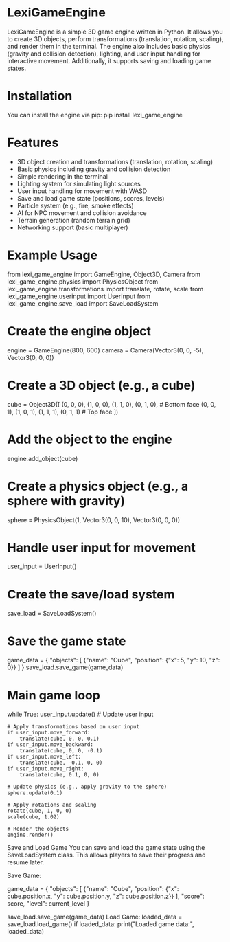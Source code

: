 # LexiGameEngine
LexiGameEngine is a simple 3D game engine written in Python. It allows you to create 3D objects, perform transformations (translation, rotation, scaling), and render them in the terminal. The engine also includes basic physics (gravity and collision detection), lighting, and user input handling for interactive movement. Additionally, it supports saving and loading game states.

# Installation
You can install the engine via pip:
pip install lexi_game_engine

# Features
- 3D object creation and transformations (translation, rotation, scaling)
- Basic physics including gravity and collision detection
- Simple rendering in the terminal
- Lighting system for simulating light sources
- User input handling for movement with WASD
- Save and load game state (positions, scores, levels)
- Particle system (e.g., fire, smoke effects)
- AI for NPC movement and collision avoidance
- Terrain generation (random terrain grid)
- Networking support (basic multiplayer)

# Example Usage
from lexi_game_engine import GameEngine, Object3D, Camera
from lexi_game_engine.physics import PhysicsObject
from lexi_game_engine.transformations import translate, rotate, scale
from lexi_game_engine.userinput import UserInput
from lexi_game_engine.save_load import SaveLoadSystem

# Create the engine object
engine = GameEngine(800, 600)
camera = Camera(Vector3(0, 0, -5), Vector3(0, 0, 0))

# Create a 3D object (e.g., a cube)
cube = Object3D([
    (0, 0, 0), (1, 0, 0), (1, 1, 0), (0, 1, 0),  # Bottom face
    (0, 0, 1), (1, 0, 1), (1, 1, 1), (0, 1, 1)   # Top face
])

# Add the object to the engine
engine.add_object(cube)

# Create a physics object (e.g., a sphere with gravity)
sphere = PhysicsObject(1, Vector3(0, 0, 10), Vector3(0, 0, 0))

# Handle user input for movement
user_input = UserInput()

# Create the save/load system
save_load = SaveLoadSystem()

# Save the game state
game_data = {
    "objects": [
        {"name": "Cube", "position": {"x": 5, "y": 10, "z": 0}}
    ]
}
save_load.save_game(game_data)

# Main game loop
while True:
    user_input.update()  # Update user input

    # Apply transformations based on user input
    if user_input.move_forward:
        translate(cube, 0, 0, 0.1)
    if user_input.move_backward:
        translate(cube, 0, 0, -0.1)
    if user_input.move_left:
        translate(cube, -0.1, 0, 0)
    if user_input.move_right:
        translate(cube, 0.1, 0, 0)

    # Update physics (e.g., apply gravity to the sphere)
    sphere.update(0.1)

    # Apply rotations and scaling
    rotate(cube, 1, 0, 0)
    scale(cube, 1.02)

    # Render the objects
    engine.render()
Save and Load Game
You can save and load the game state using the SaveLoadSystem class. This allows players to save their progress and resume later.

Save Game:

game_data = {
    "objects": [
        {"name": "Cube", "position": {"x": cube.position.x, "y": cube.position.y, "z": cube.position.z}}
    ],
    "score": score,
    "level": current_level
}

save_load.save_game(game_data)
Load Game:
loaded_data = save_load.load_game()
if loaded_data:
    print("Loaded game data:", loaded_data)
